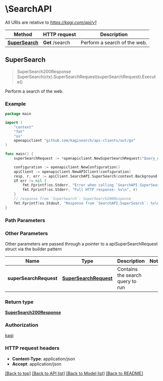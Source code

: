 # \SearchAPI

All URIs are relative to *https://kagi.com/api/v1*

Method | HTTP request | Description
------------- | ------------- | -------------
[**SuperSearch**](SearchAPI.md#SuperSearch) | **Get** /search | Perform a search of the web.



## SuperSearch

> SuperSearch200Response SuperSearch(ctx).SuperSearchRequest(superSearchRequest).Execute()

Perform a search of the web.

### Example

```go
package main

import (
	"context"
	"fmt"
	"os"
	openapiclient "github.com/kagisearch/api-clients/out/go"
)

func main() {
	superSearchRequest := *openapiclient.NewSuperSearchRequest("Query_example") // SuperSearchRequest | Contains the search query to run

	configuration := openapiclient.NewConfiguration()
	apiClient := openapiclient.NewAPIClient(configuration)
	resp, r, err := apiClient.SearchAPI.SuperSearch(context.Background()).SuperSearchRequest(superSearchRequest).Execute()
	if err != nil {
		fmt.Fprintf(os.Stderr, "Error when calling `SearchAPI.SuperSearch``: %v\n", err)
		fmt.Fprintf(os.Stderr, "Full HTTP response: %v\n", r)
	}
	// response from `SuperSearch`: SuperSearch200Response
	fmt.Fprintf(os.Stdout, "Response from `SearchAPI.SuperSearch`: %v\n", resp)
}
```

### Path Parameters



### Other Parameters

Other parameters are passed through a pointer to a apiSuperSearchRequest struct via the builder pattern


Name | Type | Description  | Notes
------------- | ------------- | ------------- | -------------
 **superSearchRequest** | [**SuperSearchRequest**](SuperSearchRequest.md) | Contains the search query to run | 

### Return type

[**SuperSearch200Response**](SuperSearch200Response.md)

### Authorization

[kagi](../README.md#kagi)

### HTTP request headers

- **Content-Type**: application/json
- **Accept**: application/json

[[Back to top]](#) [[Back to API list]](../README.md#documentation-for-api-endpoints)
[[Back to Model list]](../README.md#documentation-for-models)
[[Back to README]](../README.md)


